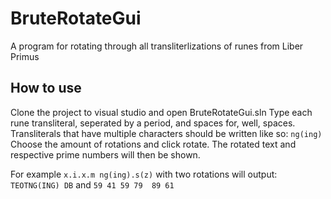 # BruteRotateGui
A program for rotating through all transliterlizations of runes from Liber Primus

## How to use

Clone the project to visual studio and open BruteRotateGui.sln
Type each rune transliteral, seperated by a period, and spaces for, well, spaces.
Transliterals that have multiple characters should be written like so: `ng(ing)`
Choose the amount of rotations and click rotate. The rotated text and respective prime numbers will then be shown.

For example
`x.i.x.m ng(ing).s(z)` with two rotations will output:
`TEOTNG(ING) DB` and `59 41 59 79  89 61`
